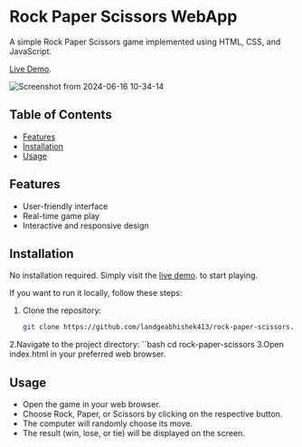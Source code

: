 # Rock Paper Scissors WebApp

A simple Rock Paper Scissors game implemented using HTML, CSS, and JavaScript.

[Live Demo](https://landgeabhishek413.github.io/rock-paper-scissors/).

![Screenshot from 2024-06-16 10-34-14](https://github.com/landgeabhishek413/rock-paper-scissors/assets/110760264/1813ddbe-2e28-41be-9887-0a120f8454fc)


## Table of Contents
- [Features](#features)
- [Installation](#installation)
- [Usage](#usage)



## Features
- User-friendly interface
- Real-time game play
- Interactive and responsive design

## Installation
No installation required. Simply visit the [live demo](https://landgeabhishek413.github.io/rock-paper-scissors/). to start playing.

If you want to run it locally, follow these steps:
1. Clone the repository:
   ```bash
   git clone https://github.com/landgeabhishek413/rock-paper-scissors.git
2.Navigate to the project directory:
  ``bash
     cd rock-paper-scissors
 3.Open index.html in your preferred web browser.
## Usage
  - Open the game in your web browser.
  - Choose Rock, Paper, or Scissors by clicking on the respective button.
  - The computer will randomly choose its move.
  - The result (win, lose, or tie) will be displayed on the screen.

